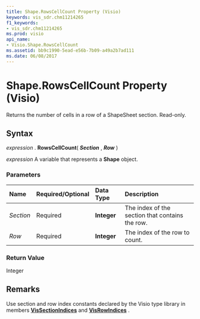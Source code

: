 ```yaml
---
title: Shape.RowsCellCount Property (Visio)
keywords: vis_sdr.chm11214265
f1_keywords:
- vis_sdr.chm11214265
ms.prod: visio
api_name:
- Visio.Shape.RowsCellCount
ms.assetid: bb9c1990-5ead-e56b-7b09-a49a2b7ad111
ms.date: 06/08/2017
---
```



# Shape.RowsCellCount Property (Visio)

Returns the number of cells in a row of a ShapeSheet section. Read-only.


## Syntax

 _expression_ . **RowsCellCount**( **_Section_** , **_Row_** )

 _expression_ A variable that represents a **Shape** object.


### Parameters



|**Name**|**Required/Optional**|**Data Type**|**Description**|
|:-----|:-----|:-----|:-----|
| _Section_|Required| **Integer**|The index of the section that contains the row.|
| _Row_|Required| **Integer**|The index of the row to count.|

### Return Value

Integer


## Remarks

Use section and row index constants declared by the Visio type library in members  **[VisSectionIndices](vissectionindices-enumeration-visio.md)** and **[VisRowIndices](visrowindices-enumeration-visio.md)** .


